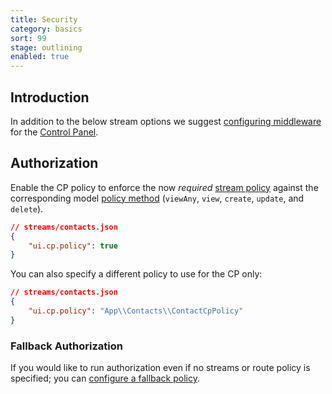 ```yaml
---
title: Security
category: basics
sort: 99
stage: outlining
enabled: true
---
```


## Introduction

In addition to the below stream options we suggest [configuring middleware](configuration#control-panel-middleware) for the [Control Panel](cp).

## Authorization

Enable the CP policy to enforce the now *required* [stream policy](/docs/core/streams#security) against the corresponding model [policy method](https://laravel.com/docs/8.x/authorization#policy-methods) (`viewAny`, `view`, `create`, `update`, and `delete`<!-- , `restore`, and `forceDelete` -->).

```json
// streams/contacts.json
{
    "ui.cp.policy": true
}
```

You can also specify a different policy to use for the CP only:

```json
// streams/contacts.json
{
    "ui.cp.policy": "App\\Contacts\\ContactCpPolicy"
}
```

### Fallback Authorization

If you would like to run authorization even if no streams or route policy is specified; you can [configure a fallback policy](configuration#configuring-the-api).
